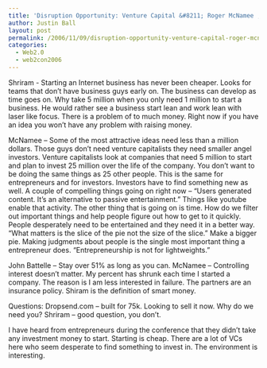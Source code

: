 ```yaml
---
title: 'Disruption Opportunity: Venture Capital &#8211; Roger McNamee , Ram Shriram'
author: Justin Ball
layout: post
permalink: /2006/11/09/disruption-opportunity-venture-capital-roger-mcnamee-ram-shriram/
categories:
  - Web2.0
  - web2con2006
---
```


Shriram - Starting an Internet business has never been cheaper. Looks for teams that don’t have business guys early on. The business can develop as time goes on. Why take 5 million when you only need 1 million to start a business. He would rather see a business start lean and work lean with laser like focus. There is a problem of to much money. Right now if you have an idea you won’t have any problem with raising money.

McNamee – Some of the most attractive ideas need less than a million dollars. Those guys don’t need venture capitalists they need smaller angel investors. Venture capitalists look at companies that need 5 million to start and plan to invest 25 million over the life of the company. You don’t want to be doing the same things as 25 other people. This is the same for entrepreneurs and for investors. Investors have to find something new as well.
A couple of compelling things going on right now – “Users generated content. It’s an alternative to passive entertainment.” Things like youtube enable that activity.
The other thing that is going on is time. How do we filter out important things and help people figure out how to get to it quickly.
People desperately need to be entertained and they need it in a better way. “What matters is the slice of the pie not the size of the slice.” Make a bigger pie. Making judgments about people is the single most important thing a entrepreneur does.
“Entrepreneurship is not for lightweights.”

John Battelle – Stay over 51% as long as you can.
McNamee – Controlling interest doesn’t matter. My percent has shrunk each time I started a company. The reason is I am less interested in failure. The partners are an insurance policy. Shiram is the definition of smart money.

Questions:
Dropsend.com – built for 75k. Looking to sell it now. Why do we need you?
Shriram – good question, you don’t.

I have heard from entrepreneurs during the conference that they didn’t take any investment money to start. Starting is cheap. There are a lot of VCs here who seem desperate to find something to invest in. The environment is interesting.